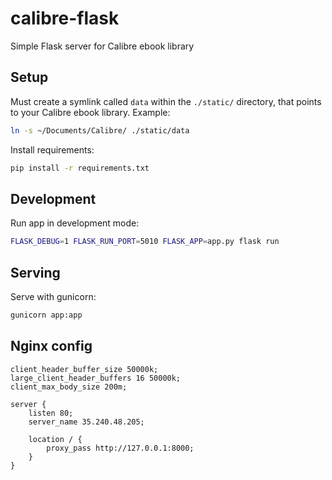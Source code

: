 # calibre-flask
Simple Flask server for Calibre ebook library

## Setup

Must create a symlink called `data` within the `./static/` directory, that points to your Calibre ebook library. Example:
```bash
ln -s ~/Documents/Calibre/ ./static/data
```

Install requirements:
```bash
pip install -r requirements.txt
```

## Development
Run app in development mode:
```bash
FLASK_DEBUG=1 FLASK_RUN_PORT=5010 FLASK_APP=app.py flask run
```

## Serving
Serve with gunicorn:
```bash
gunicorn app:app
```

## Nginx config
```
client_header_buffer_size 50000k;
large_client_header_buffers 16 50000k;
client_max_body_size 200m;

server {
    listen 80;
    server_name 35.240.48.205;

    location / {
        proxy_pass http://127.0.0.1:8000;
    }
}
```

